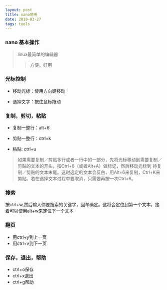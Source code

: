 ```yaml
---
layout: post
title: nano使用
date: 2019-03-27
tags: tools
---
```


### nano 基本操作

> linux最简单的编辑器
>
> > 方便，好用

### 光标控制

* 移动光标：使用方向键移动

* 选择文字：按住鼠标拖动

### 复制，剪切，粘贴

* 复制一整行：alt+6

* 剪贴一整行：ctrl+k

* 粘贴: ctrl+u

> 如果需要复制／剪贴多行或者一行中的一部分，先将光标移动到需要复制／剪贴的文本的开头，按Ctrl+6（或者Alt+A）做标记，然后移动光标到 
> 待复制／剪贴的文本末尾。这时选定的文本会反白，用Alt+6来复制，Ctrl+K来剪贴。若在选择文本过程中要取消，只需要再按一次Ctrl+6。

### 搜索

按ctrl+w,然后输入你要搜索的关键字，回车确定。这将会定位到第一个文本，接着可以使用alt+w来定位下一个文本

### 翻页

* 用ctrl+y到上一页
* 用ctrl+v到下一页

### 保存，退出，帮助

* ctrl+o保存
* ctrl+x退出
* ctrl+g帮助

